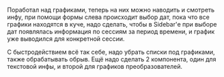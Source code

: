 Поработал над графиками, теперь на них можно наводить и смотреть инфу, при помощи формы слева происходит выбор дат, пока что все графики находятся в куче, надо сделать, чтобы в Sidebar'е при выборе дат появлялась информация по сессиям за период времени, и график уже выводился для конкретной сессии. 


С быстродействием всё так себе, надо убрать списки под графиками, также обрабатывать обрыв. Ещё надо сделать 2 компонента, один для текстовой инфы, и второй для графиков преобразователей.
